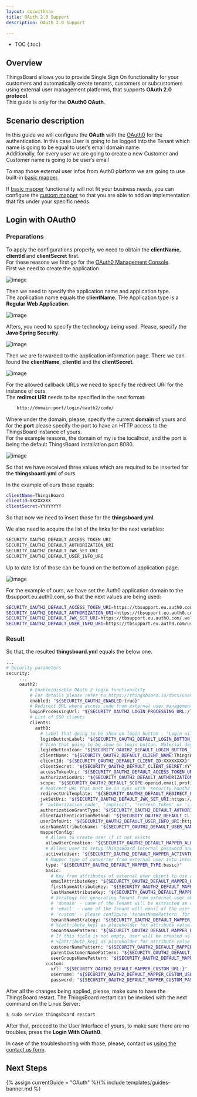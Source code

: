 ```yaml
---
layout: docwithnav
title: OAuth 2.0 Support
description: OAuth 2.0 Support

---
```


* TOC
{:toc}

## Overview
ThingsBoard allows you to provide Single Sign On functionality for your customers and automatically create tenants, customers or subcustomers using external user management platforms, that supports **OAuth 2.0 protocol**.  
This guide is only for the **OAuth0 OAuth**. 
## Scenario description

In this guide we will configure the **OAuth** with the [OAuth0](https://auth0.auth0.com/) for the authentication. 
In this case User is going to be logged into the Tenant which name is going to be equal to user’s email domain name.  
Additionally, for every user we are going to create a new Customer and Customer name is going to be user’s email

To map those external user infos from Auth0 platform we are going to use built-in [basic mapper](/docs/user-guide/oauth-2-support/#basic-mapper). 

If [basic mapper](/docs/user-guide/oauth-2-support/#basic-mapper) functionality will not fit your business needs, you can configure the [custom mapper](/docs/user-guide/oauth-2-support/#custom-mapper)  so that you are able to add an implementation that fits under your specific needs.

## Login with OAuth0

### Preparations 
To apply the configurations properly, we need to obtain the **clientName**,  **clientId** and **clientSecret** first.  
For these reasons we first go for the [OAuth0 Management Console](https://auth0.auth0.com/).  
First we need to create the application. 

![image](/images/user-guide/oauth-2-support/oauth0/Application-to-create.png)

Then we need to specify the application name and application type.  
The application name equals the **clientName**. THe Application type is a **Regular Web Application**. 

![image](/images/user-guide/oauth-2-support/oauth0/Application-creation.png)

Afters, you need to specify the technology being used. Please, specify the **Java Spring Security**.  

![image](/images/user-guide/oauth-2-support/oauth0/Application-creation-specify-type.png)

Then we are forwarded to the application information page. There we can found the **clientName**, **clientId** and the **clientSecret**. 

![image](/images/user-guide/oauth-2-support/oauth0/Application-Details-1.png)

For the allowed callback URLs we need to specify the redirect URI for the instance of ours.   
The **redirect URI** needs to be specified in the next format:  

```bash
    http://domain:port/login/oauth2/code/
```

Where under the domain, please, specify the current **domain** of yours and for the **port** please specify the port to have an HTTP access to the ThingsBoard instance of yours.   
For the example reasons, the domain of my is the localhost, and the port is being the default ThingsBoard installation port 8080.  

![image](/images/user-guide/oauth-2-support/oauth0/Application-Details-2.png)

So that we have received three values which are required to be inserted for the **thingsboard.yml** of ours.  

In the example of ours those equals: 
```bash
clientName=ThingsBoard
clientId=XXXXXXXX
clientSecret=YYYYYYYY
```

So that now we need to insert those for the **thingsboard.yml**. 

We also need to acquire the list of the links for the next variables:  

```bash
SECURITY_OAUTH2_DEFAULT_ACCESS_TOKEN_URI
SECURITY_OAUTH2_DEFAULT_AUTHORIZATION_URI
SECURITY_OAUTH2_DEFAULT_JWK_SET_URI
SECURITY_OAUTH2_DEFAULT_USER_INFO_URI
```

Up to date list of those can be found on the bottom of application page.

![image](/images/user-guide/oauth-2-support/oauth0/Application-Details-3.png)

For the example of ours, we have set the Auth0 application domain to the tbsupport.eu.auth0.com, so that the next values are being used:

```bash
SECURITY_OAUTH2_DEFAULT_ACCESS_TOKEN_URI=https://tbsupport.eu.auth0.com/oauth/token
SECURITY_OAUTH2_DEFAULT_AUTHORIZATION_URI=https://tbsupport.eu.auth0.com/authorize
SECURITY_OAUTH2_DEFAULT_JWK_SET_URI=https://tbsupport.eu.auth0.com/.well-known/jwks.json
SECURITY_OAUTH2_DEFAULT_USER_INFO_URI=https://tbsupport.eu.auth0.com/userinfo
```

### Result

So that, the resulted **thingsboard.yml** equals the below one. 

```bash
...
# Security parameters
security:
     ...
     oauth2:
         # Enable/disable OAuth 2 login functionality
         # For details please refer to https://thingsboard.io/docs/user-guide/oauth-2-support/
         enabled: "${SECURITY_OAUTH2_ENABLED:true}"
         # Redirect URL where access code from external user management system will be processed
         loginProcessingUrl: "${SECURITY_OAUTH2_LOGIN_PROCESSING_URL:/login/oauth2/code/}"
         # List of SSO clients
         clients:
           auth0:
             # Label that going to be show on login button - 'Login with {loginButtonLabel}'
             loginButtonLabel: "${SECURITY_OAUTH2_DEFAULT_LOGIN_BUTTON_LABEL:Auth0}"
             # Icon that going to be show on login button. Material design icon ID (https://material.angularjs.org/latest/api/directive/mdIcon)
             loginButtonIcon: "${SECURITY_OAUTH2_DEFAULT_LOGIN_BUTTON_ICON:}"
             clientName: "${SECURITY_OAUTH2_DEFAULT_CLIENT_NAME:ThingsBoard}"
             clientId: "${SECURITY_OAUTH2_DEFAULT_CLIENT_ID:XXXXXXXX}"
             clientSecret: "${SECURITY_OAUTH2_DEFAULT_CLIENT_SECRET:YYYYYYYY}"
             accessTokenUri: "${SECURITY_OAUTH2_DEFAULT_ACCESS_TOKEN_URI:https://tbsupport.eu.auth0.com/oauth/token}"
             authorizationUri: "${SECURITY_OAUTH2_DEFAULT_AUTHORIZATION_URI:https://tbsupport.eu.auth0.com/authorize}"
             scope: "${SECURITY_OAUTH2_DEFAULT_SCOPE:openid,email,profile}"
             # Redirect URL that must be in sync with 'security.oauth2.loginProcessingUrl', but domain name added
             redirectUriTemplate: "${SECURITY_OAUTH2_DEFAULT_REDIRECT_URI_TEMPLATE:http://tb.tbsupport.xyz/login/oauth2/code/}"
             jwkSetUri: "${SECURITY_OAUTH2_DEFAULT_JWK_SET_URI:https://tbsupport.eu.auth0.com/.well-known/jwks.json}"
             # 'authorization_code', 'implicit', 'refresh_token' or 'client_credentials'
             authorizationGrantType: "${SECURITY_OAUTH2_DEFAULT_AUTHORIZATION_GRANT_TYPE:authorization_code}"
             clientAuthenticationMethod: "${SECURITY_OAUTH2_DEFAULT_CLIENT_AUTHENTICATION_METHOD:post}" # basic or post
             userInfoUri: "${SECURITY_OAUTH2_DEFAULT_USER_INFO_URI:https://tbsupport.eu.auth0.com/userinfo}"
             userNameAttributeName: "${SECURITY_OAUTH2_DEFAULT_USER_NAME_ATTRIBUTE_NAME:email}"
             mapperConfig:
               # Allows to create user if it not exists
               allowUserCreation: "${SECURITY_OAUTH2_DEFAULT_MAPPER_ALLOW_USER_CREATION:true}"
               # Allows user to setup ThingsBoard internal password and login over default Login window
               activateUser: "${SECURITY_OAUTH2_DEFAULT_MAPPER_ACTIVATE_USER:false}"
               # Mapper type of converter from external user into internal - 'basic' or 'custom'
               type: "${SECURITY_OAUTH2_DEFAULT_MAPPER_TYPE:basic}"
               basic:
                 # Key from attributes of external user object to use as email
                 emailAttributeKey: "${SECURITY_OAUTH2_DEFAULT_MAPPER_BASIC_EMAIL_ATTRIBUTE_KEY:email}"
                 firstNameAttributeKey: "${SECURITY_OAUTH2_DEFAULT_MAPPER_BASIC_FIRST_NAME_ATTRIBUTE_KEY:}"
                 lastNameAttributeKey: "${SECURITY_OAUTH2_DEFAULT_MAPPER_BASIC_LAST_NAME_ATTRIBUTE_KEY:}"
                 # Strategy for generating Tenant from external user object - 'domain', 'email' or 'custom'
                 # 'domain' - name of the Tenant will be extracted as domain from the email of the user
                 # 'email' - name of the Tenant will email of the user
                 # 'custom' - please configure 'tenantNamePattern' for custom mapping
                 tenantNameStrategy: "${SECURITY_OAUTH2_DEFAULT_MAPPER_BASIC_TENANT_NAME_STRATEGY:domain}"
                 # %{attribute_key} as placeholder for attribute value of attributes of external user object
                 tenantNamePattern: "${SECURITY_OAUTH2_DEFAULT_MAPPER_BASIC_TENANT_NAME_PATTERN:}"
                 # If this field is not empty, user will be created as a user under defined Customer
                 # %{attribute_key} as placeholder for attribute value of attributes of external user object
                 customerNamePattern: "${SECURITY_OAUTH2_DEFAULT_MAPPER_BASIC_CUSTOMER_NAME_PATTERN: %{email}}"
                 parentCustomerNamePattern: "${SECURITY_OAUTH2_DEFAULT_MAPPER_BASIC_PARENT_CUSTOMER_NAME_PATTERN:}" # %{attribute_key} as placeholder for attributes value by key
                 userGroupsNamePattern: "${SECURITY_OAUTH2_DEFAULT_MAPPER_BASIC_USER_GROUPS_NAME_PATTERN: Customer Users}" # list of comma separated user group names, %{attribute_key} as placeholder for attributes value by key
               custom:
                 url: "${SECURITY_OAUTH2_DEFAULT_MAPPER_CUSTOM_URL:}"
                 username: "${SECURITY_OAUTH2_DEFAULT_MAPPER_CUSTOM_USERNAME:}"
                 password: "${SECURITY_OAUTH2_DEFAULT_MAPPER_CUSTOM_PASSWORD:}"
```


After all the changes being applied, please, make sure to have the ThingsBoard restart.
The ThingsBoard restart can be invoked with the next command on the Linux Server: 
```bash
$ sudo service thingsboard restart
```  
After that, proceed to the User Interface of yours, to make sure there are no troubles, press the **Login With OAuth0**.

In case of the troubleshooting with those, please, contact us [using the contact us form](https://thingsboard.io/docs/contact-us/).

## Next Steps

{% assign currentGuide = "OAuth" %}{% include templates/guides-banner.md %}
